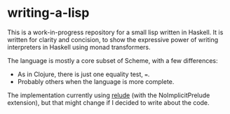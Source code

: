 # writing-a-lisp

This is a work-in-progress repository for a small lisp written in Haskell. It is written for clarity and concision, to show the expressive power of writing interpreters in Haskell using monad transformers.

The language is mostly a core subset of Scheme, with a few differences:

- As in Clojure, there is just one equality test, `=`.
- Probably others when the language is more complete.

The implementation currently using [relude](https://hackage.haskell.org/package/relude) (with the NoImplicitPrelude extension), but that might change if I decided to write about the code.